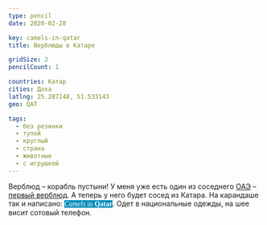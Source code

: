 ```yaml
---
type: pencil
date: 2020-02-28

key: camels-in-qatar
title: Верблюды в Катаре

gridSize: 2
pencilCount: 1

countries: Катар
cities: Доха
latlng: 25.287248, 51.533143
geo: QAT

tags:
  - без резинки
  - тупой
  - круглый
  - страна
  - животные
  - с игрушкой
---
```


Верблюд – корабль пустыни! У меня уже есть один из соседнего [ОАЭ](?country=ARE) – [первый верблюд](?display=dubaicamel). А теперь у него будет сосед из Катара. На карандаше так и написано: <span style="background-color:#028cba;color:#fff;font-family:serif"><i>Camels</i> in <b>Qatar</b></span>. Одет в национальные одежды, на шее висит сотовый телефон.
